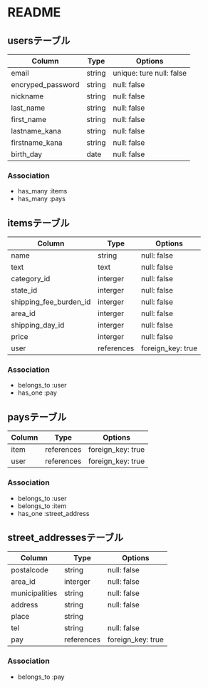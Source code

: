 # README

## usersテーブル

|Column|Type|Options|
| ----------------- | ------- | ------------------------ |
| email             | string  | unique: ture null: false |
| encryped_password | string  | null: false              |
| nickname          | string  | null: false              |
| last_name         | string  | null: false              |
| first_name        | string  | null: false              |
| lastname_kana     | string  | null: false              |
| firstname_kana    | string  | null: false              |
| birth_day         | date    | null: false              |


### Association
- has_many :items
- has_many :pays

## itemsテーブル

|Column|Type|Options|
| ---------------------- | ---------- | ----------------- |
| name                   | string     | null: false       |
| text                   | text       | null: false       |
| category_id            | interger   | null: false       |
| state_id               | interger   | null: false       |
| shipping_fee_burden_id | interger   | null: false       |
| area_id                | interger   | null: false       |
| shipping_day_id        | interger   | null: false       |
| price                  | interger   | null: false       |
| user                   | references | foreign_key: true | 


### Association
- belongs_to :user
- has_one :pay

## paysテーブル

|Column|Type|Options|
| -------- | ---------- | ----------------- |
| item     | references | foreign_key: true |
| user     | references | foreign_key: true |

### Association
- belongs_to :user
- belongs_to :item
- has_one :street_address

## street_addressesテーブル

|Column|Type|Options|
| -------------- | --------- | ----------------- |
| postalcode     | string    | null: false       |
| area_id        | interger  | null: false       |
| municipalities | string    | null: false       |
| address        | string    | null: false       |
| place          | string    |                   |
| tel            | string    | null: false       |
| pay            | references| foreign_key: true |


### Association
- belongs_to :pay
